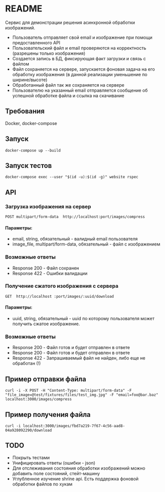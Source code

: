 # README
Сервис для демонстрации решения асинхронной обработки изображений.

* Пользователь отправляет свой email и изображение при помощи предоставленного API
* Пользовательский файл и email проверяются на корректность (разрешены только изображения)
* Создается запись в БД, фиксирующая факт загрузки и связь с файлом
* Файл сохраняется на сервере, запускается фоновая задача на его обработку изображения (в данной реализации уменьшение по ширине/высоте)
* Обработанный файл так же сохраняется на сервере
* Пользователю на указанный email отправляется сообщение об успешной обработке файла и ссылка на скачивание

## Требования
Docker, docker-compose

## Запуск
```
docker-compose up --build
```

## Запуск тестов
```
docker-compose exec --user "$(id -u):$(id -g)" website rspec
```

## API
### Загрузка изображения на сервер
`POST multipart/form-data​ ​ http://localhost:port/images/compress`

#### Параметры:
* email, string, обязательный - валидный email пользователя
* image_file, multipart/form-data, обязательный - файл с изображением

### Возможные ответы
+ Response 200 - Файл сохранен
+ Response 422 - Ошибки валидации

### Получение сжатого изображения с сервера
`GET ​ http://localhost​ :port/images/:uuid/download`

#### Параметры:
* uuid, string, обязательный - uuid по которому пользователя может получить сжатое изображение.

### Возможные ответы
+ Response 200 - Файл готов и будет отправлен в ответе
+ Response 200 - Файл готов и будет отправлен в ответе
+ Response 422 - Запрашиваемый файл не найден, либо еще не обработан (!)

## Пример отправки файла
```
curl -i -X POST -H "Content-Type: multipart/form-data" -F "file_image=@test/fixtures/files/test_img.jpg" -F "email=foo@bar.baz" localhost:3000/images/compress
```

## Пример получения файла
```
curl -i localhost:3000/images/fbd7a219-7f67-4c56-aad8-04a928092290/download
```

## TODO
- Покрыть тестами
- Унифицировать ответы (ошибки - json)
- Для отслеживания состояния обработки изображений можно добавить поле состояний, стейт-машину
- Углубленное изучение shrine api. Есть поддержка фоновой обработки файлов по хукам

